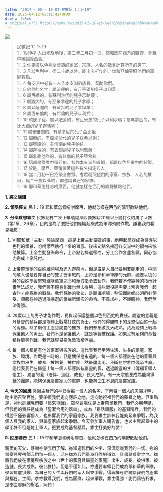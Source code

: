 ```yaml
---
title: "2017 – 05 – 10 QT 民數記 1：1~19"
date: 2025-04-12T02:11:42+0800
draft: false
# original_url: https://cmtc.tw/2017-05-10-qt-%e6%b0%91%e6%95%b8%e8%a8%98-1%ef%bc%9a119
---
```


![](/images/qt.jpg)
> 民數記 1：1\~19  
> 1：1以色列人出埃及地後，第二年二月初一日，耶和華在西乃的曠野、會幕中曉諭摩西說：  
> 1：2 你要按以色列全會眾的家室、宗族、人名的數目計算所有的男丁。  
> 1：3 凡以色列中，從二十歲以外，能出去打仗的，你和亞倫要照他們的軍隊數點。  
> 1：4 每支派中必有一人作本支派的族長，幫助你們。  
> 1：5 他們的名字：屬流便的，有示丟珥的兒子以利蓿；  
> 1：6 屬西緬的，有蘇利沙代的兒子示路蔑；  
> 1：7 屬猶大的，有亞米拿達的兒子拿順；  
> 1：8 屬以薩迦的，有蘇押的兒子拿坦業；  
> 1：9 屬西布倫的，有希倫的兒子以利押；  
> 1：10 約瑟子孫、屬以法蓮的，有亞米忽的兒子以利沙瑪；屬瑪拿西的，有比大蓿的兒子迦瑪列；  
> 1：11 屬便雅憫的，有基多尼的兒子亞比但；  
> 1：12 屬但的，有亞米沙代的兒子亞希以謝；  
> 1：13 屬亞設的，有俄蘭的兒子帕結；  
> 1：14 屬迦得的，有丟珥的兒子以利雅薩；  
> 1：15 屬拿弗他利的，有以南的兒子亞希拉。  
> 1：16 這都是從會中選召的，各作本支派的首領，都是以色列軍中的統領。  
> 1：17 於是，摩西、亞倫帶著這些按名指定的人，  
> 1：18 當二月初一日招聚全會眾。會眾就照他們的家室、宗族、人名的數目，從二十歲以外的，都述說自己的家譜。  
> 1：19 耶和華怎樣吩咐摩西，他就怎樣在西乃的曠野數點他們。

**1. 經文誦讀**

**2. 領受經文**
民 1：19 耶和華怎樣吩咐摩西，他就怎樣在西乃的曠野數點他們。

**3. 分享默想經文**
民數記有二次上帝曉諭摩西要數點20歲以上能打仗的男子人數（第1章、26章），目的是為了要把他們組織起來成為軍隊預備作戰。謙裏我們看見幾點：

1. V1耶和華「主動」曉諭摩西，這是上帝主動要做的事，祂興起摩西成為領導以色列的領袖，吩咐摩西執行上帝的旨意。後來又點名揀選各支派中的領袖來協助數算。上帝主動發佈命令，上帝點名揀選領袖，分工合作各盡各職，同心協力完成上帝託付。

2. 上帝帶領他的百姓離開埃及進入迦南地，但是路是人自己要用雙腳走的，中間的敵人也是要靠自己的雙手去爭戰的。上帝是耶和華軍隊的元帥，祂要以色列神的百姓學習緊緊跟隨萬軍之耶和華的指令去動作，我們若不倚靠神的指示計畫無法成功，我們若不親身作戰也無法得勝，這些戰役是需要上帝與我們一起合作才能得勝的戰役。我們得勝的秘訣，是聽話順服，整個團隊都必須同心領受、順服在神透過所揀選的領袖所頒佈的命令。不尋求神，不順服神，我們無法得勝。

3. 20歲以上的男子才能作戰，要負起保護整個以色列百姓的責任。屬靈的意義是凡基督的精兵都是能夠上戰場打仗的勇士，他們的得勝帶下的是整個百姓一起的得勝。除了剛信主這些屬靈的嬰孩，我們都應該長大成熟，成為能夠上戰場保護他人的勇士。我們不是保護他人，就是等著被保護。如果沒有足夠的基督精兵能夠作戰，我們就容易被仇敵攻擊俘虜。

4. 每一個人都是有他的家室與宗族的。這代表我們平時生活、生長的家庭、家族、環境。作戰是一時的，但是關係是永遠的。每一個人都應該在他的家室與宗族中出生、成長、被餵養、被供應，然後盡功用，不斷在宗族中傳承生命。這代表我們在屬靈上每一個人都應該有屬靈的家，透過屬靈的生（傳福音領人信主）、屬靈的養（陪伴、造就、成長）長大成熟。有一天宗族要成為能夠爭戰的團隊，能夠保護屬靈家人的軍隊，也能夠生生不息的屬靈家族。

**4. 今天的回應**
感謝主我們的神認得每一個人的名字，了解每一個人的恩賜才幹，祂主動召聚百姓，要帶領我們走向應許之地，走向祂祝福我們的蒙福之地。但重點是，神也訓練我們要「起來爭戰」。雖然這場仗是上帝帶領我們，我們必勝無疑，但我們的責任是成為「聖潔合用的器皿」，成為「聽話順服」的基督精兵。我們的得勝不僅影響個人，也影響我們的家庭宗族。我要求主訓練我能夠起來爭戰，為我個人與我的家人、與屬靈家族起來爭戰。今天參加軍人禱告會，也求主興起軍中的學弟妹不但是地上軍人，更要成為基督精兵，靠主打美好的仗！

**5. 回應禱告**
民 1：19 耶和華怎樣吩咐摩西，他就怎樣在西乃的曠野數點他們。

親愛的天父，感謝祢使我們了解，祢知道我們的名字、深深認識我們的一切。祢的旨意是要帶領我們每一個人，活在祢為我們量身訂作的道路、計畫與旨意之中。祢將我們放在家庭與宗族之中（世上的家庭與屬靈的家庭）出生、成長、被供應、被造就，長大成熟，彼此扶持。但是不僅如此，祢還要率領我們成為耶和華的軍隊，學習屬靈爭戰、為自己的人生與我們的家人起來爭戰，得著神應許賜給我們的產業與福份。主啊，求祢教導我們，成為團隊，起來爭戰，靠主得勝！我們禱告祈求，是奉主耶穌的聖名，阿們！
